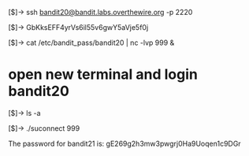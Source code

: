 [$]-> ssh bandit20@bandit.labs.overthewire.org -p 2220

[$]-> GbKksEFF4yrVs6il55v6gwY5aVje5f0j

[$]-> cat /etc/bandit_pass/bandit20 | nc -lvp 999 &

# open new terminal and login bandit20

[$]-> ls -a

[$]-> ./suconnect 999


The password for bandit21 is: gE269g2h3mw3pwgrj0Ha9Uoqen1c9DGr
